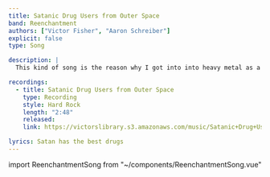 ```yaml
---
title: Satanic Drug Users from Outer Space
band: Reenchantment
authors: ["Victor Fisher", "Aaron Schreiber"]
explicit: false
type: Song

description: |
  This kind of song is the reason why I got into into heavy metal as a teenager.

recordings:
  - title: Satanic Drug Users from Outer Space
    type: Recording
    style: Hard Rock
    length: "2:48"
    released: 
    link: https://victorslibrary.s3.amazonaws.com/music/Satanic+Drug+Users+from+Outer+Space/Satanic+Drug+Users+from+Outer+Space.mp3

lyrics: Satan has the best drugs
---
```


import ReenchantmentSong from "~/components/ReenchantmentSong.vue"

<ReenchantmentSong :songData="$frontmatter" />
